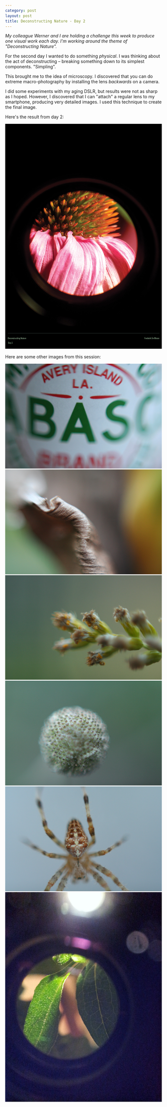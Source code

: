 ```yaml
---
category: post
layout: post
title: Deconstructing Nature - Day 2
---
```

*My colleague Werner and I are holding a challenge this week to produce one visual work each day. I'm working around the theme of "Deconstructing Nature".*



For the second day I wanted to do something *physical*. I was thinking about the act of deconstructing – breaking something down to its simplest components. "Simpling".

This brought me to the idea of microscopy. I discovered that you can do extreme macro-photography by installing the lens *backwards* on a camera.

I did some experiments with my aging DSLR, but results were not as sharp as I hoped. However, I discovered that I can "attach" a regular lens to my smartphone, producing very detailed images. I used this technique to create the final image.

Here's the result from day 2:

![Deconstructing Nature: Final Work Day #2](/media/deconstructing-nature/day2-final.jpg)

Here are some other images from this session:

![Other experiment](/media/deconstructing-nature/day2-experiment1.jpg)
![Other experiment](/media/deconstructing-nature/day2-experiment2.jpg)
![Other experiment](/media/deconstructing-nature/day2-experiment3.jpg)
![Other experiment](/media/deconstructing-nature/day2-experiment4.jpg)
![Other experiment](/media/deconstructing-nature/day2-experiment5.jpg)
![Other experiment](/media/deconstructing-nature/day2-experiment6.jpg)
